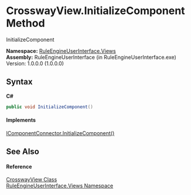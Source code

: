 # CrosswayView.InitializeComponent Method 
 

InitializeComponent

**Namespace:**&nbsp;<a href="d31aa1d6-d6f0-0fd8-e118-24f1748e2107">RuleEngineUserInterface.Views</a><br />**Assembly:**&nbsp;RuleEngineUserInterface (in RuleEngineUserInterface.exe) Version: 1.0.0.0 (1.0.0.0)

## Syntax

**C#**<br />
``` C#
public void InitializeComponent()
```


#### Implements
<a href="http://msdn2.microsoft.com/en-us/library/ms603526" target="_blank">IComponentConnector.InitializeComponent()</a><br />

## See Also


#### Reference
<a href="4027aee6-4df6-604b-de74-ec6fc227b8cc">CrosswayView Class</a><br /><a href="d31aa1d6-d6f0-0fd8-e118-24f1748e2107">RuleEngineUserInterface.Views Namespace</a><br />